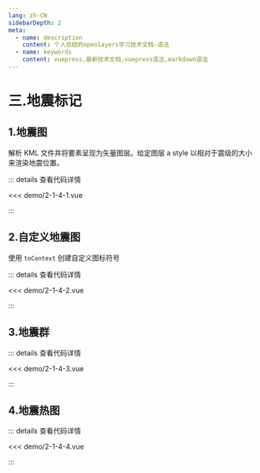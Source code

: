 ```yaml
---
lang: zh-CN
sidebarDepth: 2
meta:
  - name: description
    content: 个人总结的openlayers学习技术文档-语法
  - name: keywords
    content: vuepress,最新技术文档,vuepress语法,markdown语法
---
```


# 三.地震标记

## 1.地震图

解析 KML 文件并将要素呈现为矢量图层。给定图层 a style 以相对于震级的大小来渲染地震位置。

  <Container url="https://zhoubichuan.com/resume/?type=openlayers&name=2-1-4-1.vue" />

::: details 查看代码详情

<<< demo/2-1-4-1.vue

:::

## 2.自定义地震图

使用 `toContext` 创建自定义图标符号

<Container url="https://zhoubichuan.com/resume/?type=openlayers&name=2-1-4-2.vue" />

::: details 查看代码详情

<<< demo/2-1-4-2.vue

:::

## 3.地震群

  <Container url="https://zhoubichuan.com/resume/?type=openlayers&name=2-1-4-3.vue" />

::: details 查看代码详情

<<< demo/2-1-4-3.vue

:::

## 4.地震热图

  <Container url="https://zhoubichuan.com/resume/?type=openlayers&name=2-1-4-4.vue" />

::: details 查看代码详情

<<< demo/2-1-4-4.vue

:::